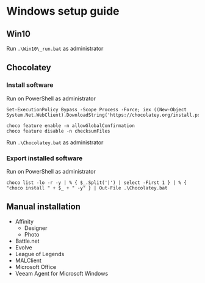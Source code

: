 # Windows setup guide

## Win10
Run `.\Win10\_run.bat` as administrator

## Chocolatey

### Install software
Run on PowerShell as administrator
```
Set-ExecutionPolicy Bypass -Scope Process -Force; iex ((New-Object System.Net.WebClient).DownloadString('https://chocolatey.org/install.ps1'))

choco feature enable -n allowGlobalConfirmation
choco feature disable -n checksumFiles
```
Run `.\Chocolatey.bat` as administrator

### Export installed software
Run on PowerShell as administrator
```
choco list -lo -r -y | % { $_.Split('|') | select -First 1 } | % { "choco install " + $_ + " -y" } | Out-File .\Chocolatey.bat
```

## Manual installation
  - Affinity
    - Designer
    - Photo
  - Battle.net
  - Evolve
  - League of Legends
  - MALClient
  - Microsoft Office
  - Veeam Agent for Microsoft Windows
